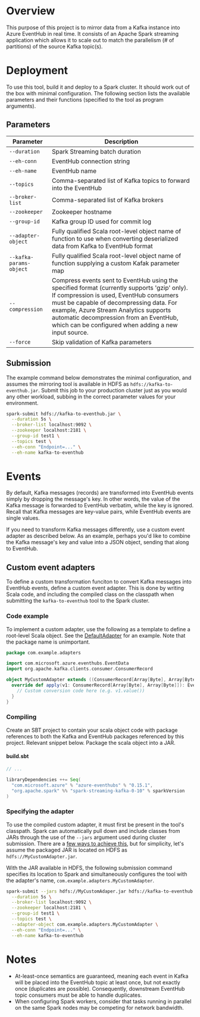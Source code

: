 # Overview
This purpose of this project is to mirror data from a Kafka instance into Azure EventHub in real time. It consists of an Apache Spark streaming application which allows it to scale out to match the parallelism (# of partitions) of the source Kafka topic(s).

# Deployment
To use this tool, build it and deploy to a Spark cluster. It should work out of the box with minimal configuration. The following section lists the available parameters and their functions (specified to the tool as program arguments).

## Parameters
| Parameter | Description |
| --- | --- |
`--duration` | Spark Streaming batch duration
`--eh-conn` | EventHub connection string
`--eh-name` | EventHub name
`--topics` |  Comma-separated list of Kafka topics to forward into the EventHub
`--broker-list` | Comma-separated list of Kafka brokers
`--zookeeper` | Zookeeper hostname
`--group-id` | Kafka group ID used for commit log
`--adapter-object` | Fully qualified Scala root-level object name of function to use when converting deserialized data from Kafka to EventHub format
`--kafka-params-object` | Fully qualified Scala root-level object name of function supplying a custom Kafak parameter map
`--compression` | Compress events sent to EventHub using the specified format (currently supports 'gzip' only). If compression is used, EventHub consumers must be capable of decompressing data. For example, Azure Stream Analytics supports automatic decompression from an EventHub, which can be configured when adding a new input source.
`--force` | Skip validation of Kafka parameters

## Submission
The example command below demonstrates the minimal configuration, and assumes the mirroring tool is available in HDFS as `hdfs://kafka-to-eventhub.jar`. Submit this job to your production cluster just as you would any other workload, subbing in the correct parameter values for your environment.

```sh
spark-submit hdfs://kafka-to-eventhub.jar \
  --duration 5s \
  --broker-list localhost:9092 \
  --zookeeper localhost:2181 \
  --group-id test1 \
  --topics test \
  --eh-conn "Endpoint=..." \
  --eh-name kafka-to-eventhub
```

# Events
By default, Kafka messages (records) are transformed into EventHub events simply by dropping the message's key. In other words, the value of the Kafka message is forwarded to EventHub verbatim, while the key is ignored. Recall that Kafka messages are key-value pairs, while EventHub events are single values.

If you need to transform Kafka messages differently, use a custom event adapter as described below. As an example, perhaps you'd like to combine the Kafka message's key and value into a JSON object, sending that along to EventHub.

## Custom event adapters
To define a custom transformation funciton to convert Kafka messages into EventHub events, define a custom event adapter. This is done by writing Scala code, and including the compiled class on the classpath when submitting the `kafka-to-eventhub` tool to the Spark cluster.

### Code example
To implement a custom adapter, use the following as a template to define a root-level Scala object. See the [DefaultAdapter](src/main/scala/mn/hart/kafka2eventhub/DefaultAdapter.scala) for an example. Note that the package name is unimportant.

```scala
package com.example.adapters

import com.microsoft.azure.eventhubs.EventData
import org.apache.kafka.clients.consumer.ConsumerRecord

object MyCustomAdapter extends ((ConsumerRecord[Array[Byte], Array[Byte]]) => EventData) with Serializable {
  override def apply(v1: ConsumerRecord[Array[Byte], Array[Byte]]): EventData = {
    // Custom conversion code here (e.g. v1.value())
  }
}
```

### Compiling
Create an SBT project to contain your scala object code with package references to both the Kafka and EventHub packages referenced by this project. Relevant snippet below. Package the scala object into a JAR.

#### build.sbt
```scala
// ...

libraryDependencies ++= Seq(
  "com.microsoft.azure" % "azure-eventhubs" % "0.15.1",
  "org.apache.spark" %% "spark-streaming-kafka-0-10" % sparkVersion
)
```

### Specifying the adapter
To use the compiled custom adapter, it must first be present in the tool's classpath. Spark can automatically pull down and include classes from JARs through the use of the `--jars` argument used during cluster submission. There are a [few ways to achieve this](https://spark.apache.org/docs/latest/submitting-applications.html#advanced-dependency-management), but for simplicity, let's assume the packaged JAR is located on HDFS as `hdfs://MyCustomAdapter.jar`.

With the JAR available in HDFS, the following submission command specifies its location to Spark and simultaneously configures the tool with the adapter's name, `com.example.adapters.MyCustomAdapter`.

```sh
spark-submit --jars hdfs://MyCustomAdaper.jar hdfs://kafka-to-eventhub.jar \
  --duration 5s \
  --broker-list localhost:9092 \
  --zookeeper localhost:2181 \
  --group-id test1 \
  --topics test \
  --adapter-object com.example.adapters.MyCustomAdapter \
  --eh-conn "Endpoint=..." \
  --eh-name kafka-to-eventhub
```

# Notes
- At-least-once semantics are guaranteed, meaning each event in Kafka will be placed into the EventHub topic at least once, but not exactly once (duplicates are possible). Consequently, downstream EventHub topic consumers must be able to handle duplicates.
- When configuring Spark workers, consider that tasks running in parallel on the same Spark nodes may be competing for network bandwidth.
